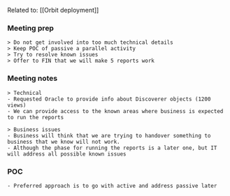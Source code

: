 Related to: [[Orbit deployment]]
### Meeting prep
    > Do not get involved into too much technical details
    > Keep POC of passive a parallel activity
    > Try to resolve known issues
    > Offer to FIN that we will make 5 reports work

### Meeting notes
    > Technical 
    - Requested Oracle to provide info about Discoverer objects (1200 views)
    - We can provide access to the known areas where business is expected to run the reports

    > Business issues
    - Business will think that we are trying to handover something to business that we know will not work.
    - Although the phase for running the reports is a later one, but IT will address all possible known issues

### POC
    - Preferred approach is to go with active and address passive later
